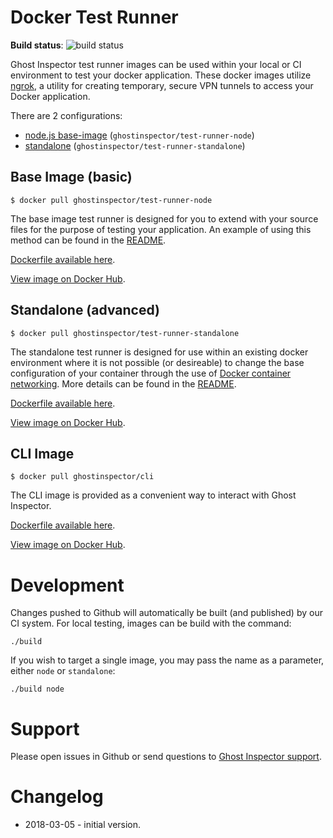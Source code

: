 # Docker Test Runner

**Build status**: ![build status](https://circleci.com/gh/ghost-inspector/docker-test-runner/tree/stable.svg?style=shield&circle-token=245dca7e57995c5746b1fdb43ed8d645a6c8aa81)

Ghost Inspector test runner images can be used within your local or CI
environment to test your docker application. These docker images utilize
[ngrok](https://ngrok.com/), a utility for creating temporary, secure VPN
tunnels to access your Docker application.

There are 2 configurations:

- [node.js base-image](./test-runner-node) (`ghostinspector/test-runner-node`)
- [standalone](./test-runner-standalone) (`ghostinspector/test-runner-standalone`)

## Base Image (basic)

```
$ docker pull ghostinspector/test-runner-node
```

The base image test runner is designed for you to extend with your source
files for the purpose of testing your application. An example of using this
method can be found in the [README](./test-runner-node).

[Dockerfile available here](./test-runner-node/Dockerfile).

[View image on Docker Hub](https://hub.docker.com/r/ghostinspector/test-runner-node/).

## Standalone (advanced)

```
$ docker pull ghostinspector/test-runner-standalone
```

The standalone test runner is designed for use within an existing docker
environment where it is not possible (or desireable) to change the base
configuration of your container through the use of [Docker container networking](https://docs.docker.com/v17.09/engine/userguide/networking/). More details can
be found in the [README](./test-runner-standalone).

[Dockerfile available here](./test-runner-standalone/Dockerfile).

[View image on Docker Hub](https://hub.docker.com/r/ghostinspector/test-runner-standalone/).

## CLI Image

```
$ docker pull ghostinspector/cli
```

The CLI image is provided as a convenient way to interact with Ghost Inspector.

[Dockerfile available here](./cli/Dockerfile).

[View image on Docker Hub](https://hub.docker.com/r/ghostinspector/cli/).

# Development

Changes pushed to Github will automatically be built (and published) by our CI system. For local testing, images
can be build with the command:

```
./build
```

If you wish to target a single image, you may pass the name as a parameter, either `node` or `standalone`:

```
./build node
```

# Support

Please open issues in Github or send questions to [Ghost Inspector support](https://ghostinspector.com/support/).

# Changelog

- 2018-03-05 - initial version.
